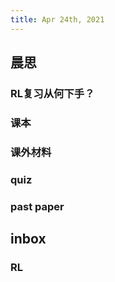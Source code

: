 ```yaml
---
title: Apr 24th, 2021
---
```


## 晨思
### RL复习从何下手？
### 课本
### 课外材料
### quiz
### past paper
###
## inbox
### RL
